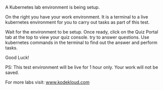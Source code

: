 A Kubernetes lab environment is being setup.

On the right you have your work environment. It is a terminal to a live kubernetes environment for you to carry out tasks as part of this test.

Wait for the environment to be setup.
Once ready, click on the Quiz Portal tab at the top to view your quiz console.
try to answer questions. Use kubernetes commands in the terminal to find out the answer and perform tasks.

Good Luck!

PS: This test environment will be live for 1 hour only.
Your work will not be saved.

For more labs visit: www.kodekloud.com